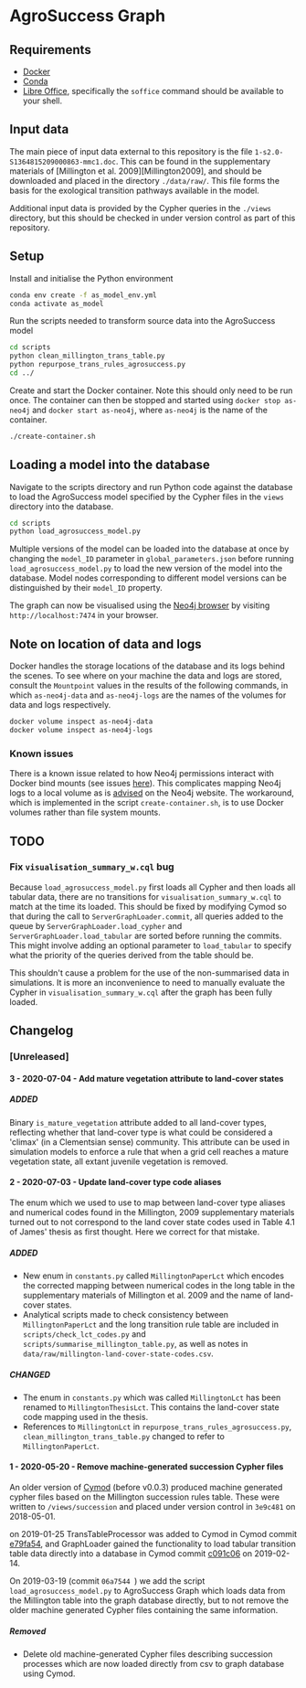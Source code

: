 # AgroSuccess Graph

## Requirements

- [Docker](https://docs.docker.com/install/)
- [Conda](https://docs.conda.io/en/latest/)
- [Libre Office](https://www.libreoffice.org/), specifically the `soffice`
  command should be available to your shell.

## Input data

The main piece of input data external to this repository is the file
`1-s2.0-S1364815209000863-mmc1.doc`. This can be found in the supplementary
materials of [Millington et al. 2009][Millington2009], and should be
downloaded and placed in the directory `./data/raw/`. This file forms the
basis for the exological transition pathways available in the model.

Additional input data is provided by the Cypher queries in the `./views`
directory, but this should be checked in under version control as part of this
repository.

## Setup

Install and initialise the Python environment

```bash
conda env create -f as_model_env.yml
conda activate as_model
```

Run the scripts needed to transform source data into the AgroSuccess model

```bash
cd scripts
python clean_millington_trans_table.py
python repurpose_trans_rules_agrosuccess.py
cd ../
```

Create and start the Docker container. Note this should only need to be run
once. The container can then be stopped and started using
`docker stop as-neo4j` and `docker start as-neo4j`, where `as-neo4j` is the
name of the container.

```bash
./create-container.sh
```

## Loading a model into the database

Navigate to the scripts directory and run Python code against the database to
load the AgroSuccess model specified by the Cypher files in the `views` directory
into the database.

```bash
cd scripts
python load_agrosuccess_model.py
```

Multiple versions of the model can be loaded into the database at once by
changing the `model_ID` parameter in `global_parameters.json` before running
`load_agrosuccess_model.py` to load the new version of the model into the database.
Model nodes corresponding to different model versions can be distinguished by
their `model_ID` property.

The graph can now be visualised using the
[Neo4j browser](https://neo4j.com/developer/neo4j-browser/) by visiting
`http://localhost:7474` in your browser.

## Note on location of data and logs

Docker handles the storage locations of the database and its logs behind the
scenes. To see where on your machine the data and logs are stored, consult the
`Mountpoint` values in the results of the following commands, in which
`as-neo4j-data` and `as-neo4j-logs` are the names of the volumes for data and
logs respectively.

```bash
docker volume inspect as-neo4j-data
docker volume inspect as-neo4j-logs
```

### Known issues

There is a known issue related to how Neo4j permissions interact with Docker
bind mounts (see issues
[here](https://github.com/neo4j/docker-neo4j/issues/130)). This complicates
mapping Neo4j logs to a local volume as is
[advised](https://neo4j.com/developer/docker-run-neo4j/) on the Neo4j website.
The workaround, which is implemented in the script `create-container.sh`, is
to use Docker volumes rather than file system mounts.

## TODO

### Fix `visualisation_summary_w.cql` bug

Because `load_agrosuccess_model.py` first loads all Cypher and then loads all tabular data, there are no transitions for `visualisation_summary_w.cql` to match at the time its loaded. This should be fixed by modifying Cymod so that during the call to `ServerGraphLoader.commit`, all queries added to the queue by `ServerGraphLoader.load_cypher` and `ServerGraphLoader.load_tabular` are sorted before running the commits. This might involve adding an optional parameter to `load_tabular` to specify what the priority of the queries derived from the table should be.

This shouldn't cause a problem for the use of the non-summarised data in
simulations. It is more an inconvenience to need to manually evaluate the
Cypher in `visualisation_summary_w.cql` after the graph has been fully loaded.

## Changelog

### [Unreleased]

#### 3 - 2020-07-04 - Add mature vegetation attribute to land-cover states

##### ADDED

Binary `is_mature_vegetation` attribute added to all land-cover types,
reflecting whether that land-cover type is what could be considered a 'climax'
(in a Clementsian sense) community. This attribute can be used in simulation
models to enforce a rule that when a grid cell reaches a mature vegetation
state, all extant juvenile vegetation is removed.

#### 2 - 2020-07-03 - Update land-cover type code aliases

The enum which we used to use to map between land-cover type aliases and
numerical codes found in the Millington, 2009 supplementary materials turned
out to not correspond to the land cover state codes used in Table 4.1 of
James' thesis as first thought. Here we correct for that mistake.

##### ADDED

- New enum in `constants.py` called `MillingtonPaperLct` which encodes the
  corrected mapping between numerical codes in the long table in the
  supplementary materials of Millington et al. 2009 and the name of land-cover
  states.
- Analytical scripts made to check consistency between `MillingtonPaperLct` and
  the long transition rule table are included in `scripts/check_lct_codes.py`
  and `scripts/summarise_millington_table.py`, as well as notes in
  `data/raw/millington-land-cover-state-codes.csv`.

##### CHANGED

- The enum in `constants.py` which was called `MillingtonLct` has been renamed
  to `MillingtonThesisLct`. This contains the land-cover state code mapping
  used in the thesis.
- References to `MillingtonLct` in `repurpose_trans_rules_agrosuccess.py`,
  `clean_millington_trans_table.py` changed to refer to `MillingtonPaperLct`.

#### 1 - 2020-05-20 - Remove machine-generated succession Cypher files

An older version of [Cymod](https://github.com/lanecodes/cymod) (before v0.0.3) produced machine generated cypher files based on the Millington succession rules table. These were written to `/views/succession` and placed under version control in `3e9c481` on 2018-05-01.

on 2019-01-25 TransTableProcessor was added to Cymod in Cymod commit [e79fa54](https://github.com/lanecodes/cymod/commit/e79fa545d68e59f4608bdb99992402ed4f6ec7fb), and GraphLoader gained the functionality to load tabular transition table data directly into a database in Cymod commit [c091c06](https://github.com/lanecodes/cymod/commit/c091c06f3b049d272df2925d6ab11f7865330552) on 2019-02-14.

On 2019-03-19 (commit `06a7544 `) we add the script `load_agrosuccess_model.py` to AgroSuccess Graph which loads data from the Millington table into the graph database directly, but to not remove the older machine generated Cypher files containing the same information.

##### Removed

- Delete old machine-generated Cypher files describing succession processes which are now loaded directly from csv to graph database using Cymod.
